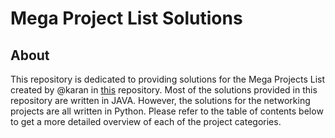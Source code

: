 # Mega Project List Solutions

## About
This repository is dedicated to providing solutions for the Mega Projects List created by @karan in [this](https://github.com/karan/Projects/) repository. Most of the solutions provided in this repository are written in JAVA. However, the solutions for the networking projects are all written in Python. Please refer to the table of contents below to get a more detailed overview of each of the project categories. 
